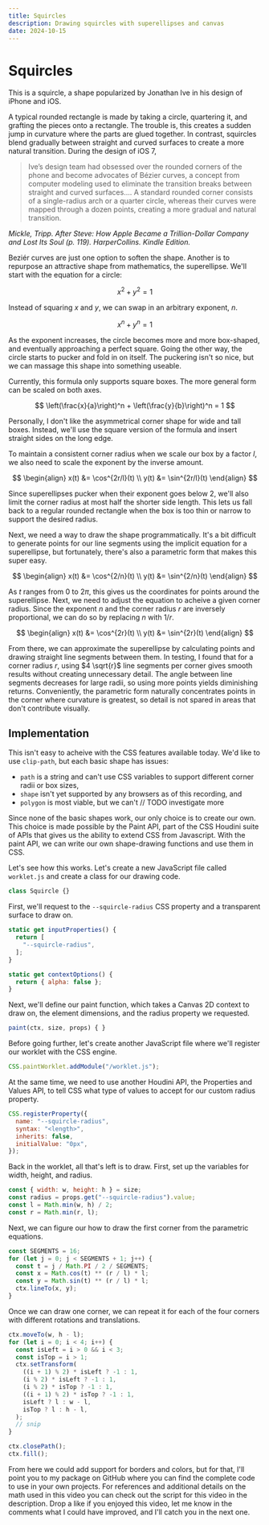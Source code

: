```yaml
---
title: Squircles
description: Drawing squircles with superellipses and canvas
date: 2024-10-15
---
```


<script setup>
import Intro from "./Intro.vue";
</script>

# Squircles

This is a squircle, a shape popularized by Jonathan Ive in his design of iPhone and iOS.

<Intro />

A typical rounded rectangle is made by taking a circle, quartering it, and grafting the pieces onto a rectangle. The trouble is, this creates a sudden jump in curvature where the parts are glued together. In contrast, squircles blend gradually between straight and curved surfaces to create a more natural transition. During the design of iOS 7,

> Ive’s design team had obsessed over the rounded corners of the phone and become advocates of Bézier curves, a concept from computer modeling used to eliminate the transition breaks between straight and curved surfaces.... A standard rounded corner consists of a single-radius arch or a quarter circle, whereas their curves were mapped through a dozen points, creating a more gradual and natural transition.

<cite>
Mickle, Tripp. After Steve: How Apple Became a Trillion-Dollar Company and Lost Its Soul (p. 119). HarperCollins. Kindle Edition.
</cite>

Beziér curves are just one option to soften the shape. Another is to repurpose an attractive shape from mathematics, the superellipse. We'll start with the equation for a circle:

$$ x^2 + y^2 = 1 $$

Instead of squaring $x$ and $y$, we can swap in an arbitrary exponent, $n$.

$$ x^n + y^n = 1 $$

<!--
TODO
-->

As the exponent increases, the circle becomes more and more box-shaped, and eventually approaching a perfect square. Going the other way, the circle starts to pucker and fold in on itself. The puckering isn't so nice, but we can massage this shape into something useable.

Currently, this formula only supports square boxes. The more general form can be scaled on both axes.

$$ \left(\frac{x}{a}\right)^n + \left(\frac{y}{b}\right)^n = 1 $$

<!--
TODO
-->

Personally, I don't like the asymmetrical corner shape for wide and tall boxes. Instead, we'll use the square version of the formula and insert straight sides on the long edge.

<!--
TODO
-->

To maintain a consistent corner radius when we scale our box by a factor $l$, we also need to scale the exponent by the inverse amount.

$$
\begin{align}
x(t) &= \cos^{2r/l}(t) \\
y(t) &= \sin^{2r/l}(t)
\end{align}
$$

Since superellipses pucker when their exponent goes below 2, we'll also limit the corner radius at most half the shorter side length. This lets us fall back to a regular rounded rectangle when the box is too thin or narrow to support the desired radius.

Next, we need a way to draw the shape programmatically. It's a bit difficult to generate points for our line segments using the implicit equation for a superellipse, but fortunately, there's also a parametric form that makes this super easy.

$$
\begin{align}
x(t) &= \cos^{2/n}(t) \\
y(t) &= \sin^{2/n}(t)
\end{align}
$$

As $t$ ranges from $0$ to $2 \pi$, this gives us the coordinates for points around the superellipse. Next, we need to adjust the equation to acheive a given corner radius. Since the exponent $n$ and the corner radius $r$ are inversely proportional, we can do so by replacing $n$ with $1/r$.

$$
\begin{align}
x(t) &= \cos^{2r}(t) \\
y(t) &= \sin^{2r}(t)
\end{align}
$$

From there, we can approximate the superellipse by calculating points and drawing straight line segments between them. In testing, I found that for a corner radius $r$, using $4 \sqrt{r}$ line segments per corner gives smooth results without creating unnecessary detail. The angle between line segments decreases for large radii, so using more points yields diminishing returns. Conveniently, the parametric form naturally concentrates points in the corner where curvature is greatest, so detail is not spared in areas that don't contribute visually.

<!--
TODO
-->

## Implementation

This isn't easy to acheive with the CSS features available today. We'd like to use `clip-path`, but each basic shape has issues:

- `path` is a string and can't use CSS variables to support different corner radii or box sizes,
- `shape` isn't yet supported by any browsers as of this recording, and
- `polygon` is most viable, but we can't // TODO investigate more

Since none of the basic shapes work, our only choice is to create our own. This choice is made possible by the Paint API, part of the CSS Houdini suite of APIs that gives us the ability to extend CSS from Javascript. With the paint API, we can write our own shape-drawing functions and use them in CSS.

Let's see how this works. Let's create a new JavaScript file called `worklet.js` and create a class for our drawing code.

```js
class Squircle {}
```

First, we'll request to the `--squircle-radius` CSS property and a transparent surface to draw on.

```js
static get inputProperties() {
  return [
    "--squircle-radius",
  ];
}

static get contextOptions() {
  return { alpha: false };
}
```

Next, we'll define our paint function, which takes a Canvas 2D context to draw on, the element dimensions, and the radius property we requested.

```js
paint(ctx, size, props) { }
```

Before going further, let's create another JavaScript file where we'll register our worklet with the CSS engine.

```js
CSS.paintWorklet.addModule("/worklet.js");
```

At the same time, we need to use another Houdini API, the Properties and Values API, to tell CSS what type of values to accept for our custom radius property.

```js
CSS.registerProperty({
  name: "--squircle-radius",
  syntax: "<length>",
  inherits: false,
  initialValue: "0px",
});
```

Back in the worklet, all that's left is to draw. First, set up the variables for width, height, and radius.

```js
const { width: w, height: h } = size;
const radius = props.get("--squircle-radius").value;
const l = Math.min(w, h) / 2;
const r = Math.min(r, l);
```

Next, we can figure our how to draw the first corner from the parametric equations.

```js
const SEGMENTS = 16;
for (let j = 0; j < SEGMENTS + 1; j++) {
  const t = j / Math.PI / 2 / SEGMENTS;
  const x = Math.cos(t) ** (r / l) * l;
  const y = Math.sin(t) ** (r / l) * l;
  ctx.lineTo(x, y);
}
```

Once we can draw one corner, we can repeat it for each of the four corners with different rotations and translations.

```js
ctx.moveTo(w, h - l);
for (let i = 0; i < 4; i++) {
  const isLeft = i > 0 && i < 3;
  const isTop = i > 1;
  ctx.setTransform(
    ((i + 1) % 2) * isLeft ? -1 : 1,
    (i % 2) * isLeft ? -1 : 1,
    (i % 2) * isTop ? -1 : 1,
    ((i + 1) % 2) * isTop ? -1 : 1,
    isLeft ? l : w - l,
    isTop ? l : h - l,
  );
  // snip
}

ctx.closePath();
ctx.fill();
```

From here we could add support for borders and colors, but for that, I'll point you to my package on GitHub where you can find the complete code to use in your own projects. For references and additional details on the math used in this video you can check out the script for this video in the description. Drop a like if you enjoyed this video, let me know in the comments what I could have improved, and I'll catch you in the next one.
